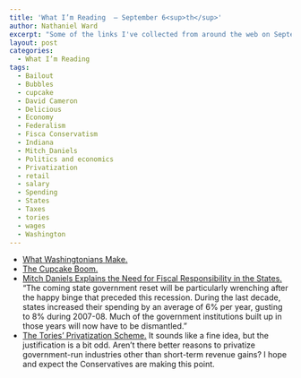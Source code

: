 ```yaml
---
title: 'What I’m Reading  — September 6<sup>th</sup>'
author: Nathaniel Ward
excerpt: "Some of the links I've collected from around the web on September 6th"
layout: post
categories:
  - What I’m Reading
tags:
  - Bailout
  - Bubbles
  - cupcake
  - David Cameron
  - Delicious
  - Economy
  - Federalism
  - Fisca Conservatism
  - Indiana
  - Mitch_Daniels
  - Politics and economics
  - Privatization
  - retail
  - salary
  - Spending
  - States
  - Taxes
  - tories
  - wages
  - Washington
---
```

  * [What Washingtonians Make.][1] 
  * [The Cupcake Boom.][2] 
  * [Mitch Daniels Explains the Need for Fiscal Responsibility in the States.][3] “The coming state government reset will be particularly wrenching after the happy binge that preceded this recession. During the last decade, states increased their spending by an average of 6% per year, gusting to 8% during 2007-08. Much of the government institutions built up in those years will now have to be dismantled.”
  * [The Tories’ Privatization Scheme.][4] It sounds like a fine idea, but the justification is a bit odd. Aren’t there better reasons to privatize government-run industries other than short-term revenue gains? I hope and expect the Conservatives are making this point.

 [1]: http://www.washingtonpost.com/wp-srv/metro/salaries/
 [2]: http://www.slate.com/id/2227216/
 [3]: http://online.wsj.com/article/SB10001424052970204731804574390603114939642.html
 [4]: http://www.telegraph.co.uk/news/newstopics/politics/conservative/6142962/Conservatives-float-plans-for-massive-privatisation.html